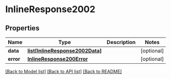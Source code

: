 # InlineResponse2002

## Properties
Name | Type | Description | Notes
------------ | ------------- | ------------- | -------------
**data** | [**list[InlineResponse2002Data]**](InlineResponse2002Data.md) |  | [optional] 
**error** | [**InlineResponse200Error**](InlineResponse200Error.md) |  | [optional] 

[[Back to Model list]](../README.md#documentation-for-models) [[Back to API list]](../README.md#documentation-for-api-endpoints) [[Back to README]](../README.md)


